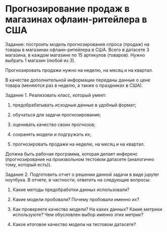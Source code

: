 # Прогнозирование продаж в магазинах офлаин-ритейлера в США

Задание: построить модель прогнозирования спроса (продаж) на товары в магазинах
офлаин-ритейлера в США. Всего в датасете 3 магазина, в каждом магазине по 15
артикулов (товаров). Нужно выбрать 1 магазин (любой из 3).

Прогнозировать продажи нужно на неделю, на месяц и на квартал.

В качестве дополнительной информации переданы данные о цене товара (меняются раз
в неделю, а также о праздниках в США).

Задание 1. Реализовать класс, который умеет:

1) предобрабатывать исходные данные в удобный формат;

2) обучаться для задачи прогнозирования;

3) оценивать качество своих прогнозов;

4) сохранять модели и подгружать их;

5) прогнозировать продажи на неделю, на месяц и на квартал.

Должна быть рабочая программа, которая делает инференс (прогнозирование на
произвольном тестовом датасете (аналогично тому, который есть)).

Задание 2. Подготовить отчет о решении данной задачи в виде jupyter ноутбука. В
отчете, в частности, ответить на следующие вопросы:

1) Какие методы предобработки данных использовали?

2) Какие модели пробовали? Почему пробовали именно их?

3) Как проверяете качество модели? На каких данных? Какие метрики используюте?
Чем обусловлен выбор именно этих метрик?

4) Какое итоговое качество модели на тестовом датасете?
